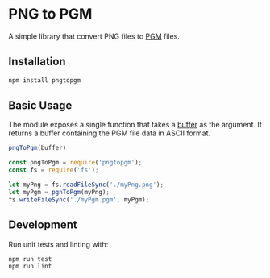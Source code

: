 # PNG to PGM

A simple library that convert PNG files to [PGM](https://en.wikipedia.org/wiki/Netpbm_format#PGM_example) files.

## Installation

```sh
npm install pngtopgm
```

## Basic Usage

The module exposes a single function that takes a [buffer](https://nodejs.org/api/buffer.html) as the argument. It returns a buffer containing the PGM file data in ASCII format.

```js
pngToPgm(buffer)
```

```js
const pngToPgm = require('pngtopgm');
const fs = require('fs');

let myPng = fs.readFileSync('./myPng.png');
let myPgm = pgnToPgm(myPng);
fs.writeFileSync('./myPgm.pgm', myPgm);
```

## Development

Run unit tests and linting with:
```
npm run test
npm run lint
```